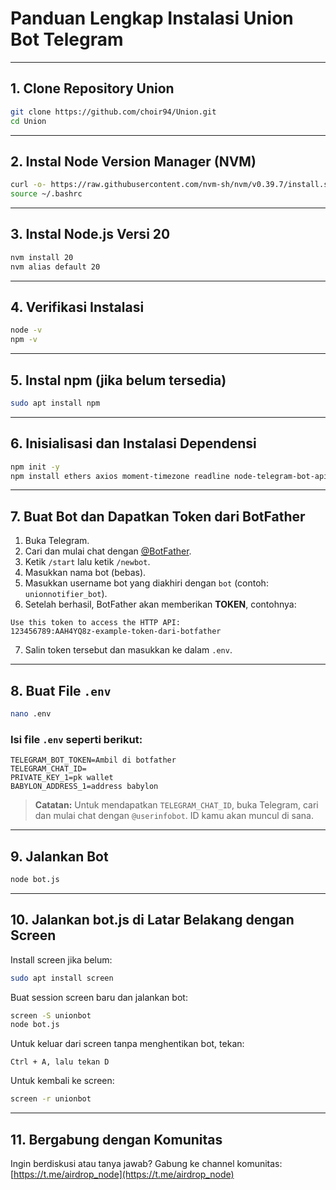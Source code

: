 # Panduan Lengkap Instalasi Union Bot Telegram

---

## 1. Clone Repository Union

```bash
git clone https://github.com/choir94/Union.git
cd Union
```

---

## 2. Instal Node Version Manager (NVM)

```bash
curl -o- https://raw.githubusercontent.com/nvm-sh/nvm/v0.39.7/install.sh | bash
source ~/.bashrc
```

---

## 3. Instal Node.js Versi 20

```bash
nvm install 20
nvm alias default 20
```

---

## 4. Verifikasi Instalasi

```bash
node -v
npm -v
```

---

## 5. Instal npm (jika belum tersedia)

```bash
sudo apt install npm
```

---

## 6. Inisialisasi dan Instalasi Dependensi

```bash
npm init -y
npm install ethers axios moment-timezone readline node-telegram-bot-api dotenv
```

---

## 7. Buat Bot dan Dapatkan Token dari BotFather

1. Buka Telegram.
2. Cari dan mulai chat dengan [@BotFather](https://t.me/BotFather).
3. Ketik `/start` lalu ketik `/newbot`.
4. Masukkan nama bot (bebas).
5. Masukkan username bot yang diakhiri dengan `bot` (contoh: `unionnotifier_bot`).
6. Setelah berhasil, BotFather akan memberikan **TOKEN**, contohnya:

```
Use this token to access the HTTP API:
123456789:AAH4YQ8z-example-token-dari-botfather
```

7. Salin token tersebut dan masukkan ke dalam `.env`.

---

## 8. Buat File `.env`

```bash
nano .env
```

### Isi file `.env` seperti berikut:

```env
TELEGRAM_BOT_TOKEN=Ambil di botfather
TELEGRAM_CHAT_ID=
PRIVATE_KEY_1=pk wallet
BABYLON_ADDRESS_1=address babylon
```

> **Catatan:** Untuk mendapatkan `TELEGRAM_CHAT_ID`, buka Telegram, cari dan mulai chat dengan `@userinfobot`. ID kamu akan muncul di sana.

---

## 9. Jalankan Bot

```bash
node bot.js
```

---

## 10. Jalankan bot.js di Latar Belakang dengan Screen

Install screen jika belum:

```bash
sudo apt install screen
```

Buat session screen baru dan jalankan bot:

```bash
screen -S unionbot
node bot.js
```

Untuk keluar dari screen tanpa menghentikan bot, tekan:

```
Ctrl + A, lalu tekan D
```

Untuk kembali ke screen:

```bash
screen -r unionbot
```

---

## 11. Bergabung dengan Komunitas

Ingin berdiskusi atau tanya jawab? Gabung ke channel komunitas:
[https://t.me/airdrop_node](https://t.me/airdrop_node)
